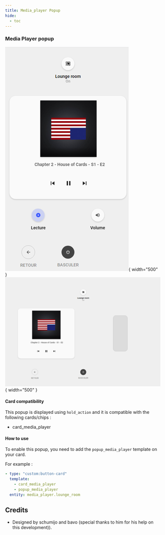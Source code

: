 ```yaml
---
title: Media_player Popup
hide:
  - toc
---
```

<!-- markdownlint-disable MD046 -->

### Media Player popup

![Phone](../../assets/img/popup_media_phone.png){ width="500" }
![Tablet](../../assets/img/popup_media_tablet.png){ width="500" }

#### Card compatibility

This popup is displayed using ``hold_action`` and it is compatible with the following cards/chips :

- card_media_player

#### How to use

To enable this popup, you need to add the ``popup_media_player`` template on your card.

For example :

```yaml
- type: "custom:button-card"
  template:
    - card_media_player
    - popup_media_player
  entity: media_player.lounge_room
```

## Credits

- Designed by schumijo and bavo (special thanks to him for his help on this development)).
